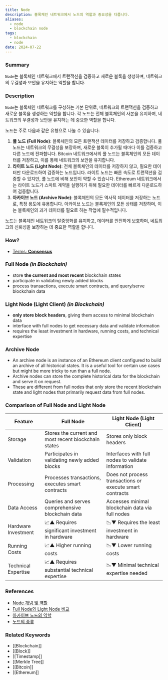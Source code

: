 ```yaml
---
title: Node
description: 블록체인 네트워크에서 노드의 역할과 중요성을 다룹니다.
aliases:
  - node
  - blockchain node
tags:
  - blockchain
  - node
date: 2024-07-22
---
```

### Summary

`Node`는 블록체인 네트워크에서 트랜잭션을 검증하고 새로운 블록을 생성하며, 네트워크의 무결성과 보안을 유지하는 역할을 합니다.

### Description

`Node`는 블록체인 네트워크를 구성하는 기본 단위로, 네트워크의 트랜잭션을 검증하고 새로운 블록을 생성하는 역할을 합니다. 각 노드는 전체 블록체인의 사본을 유지하며, 네트워크의 무결성과 보안을 유지하는 데 중요한 역할을 합니다.

노드는 주로 다음과 같은 유형으로 나눌 수 있습니다:

1. **풀 노드 (Full Node)**: 블록체인의 모든 트랜잭션 데이터를 저장하고 검증합니다. 풀 노드는 네트워크의 무결성을 보장하며, 새로운 블록이 추가될 때마다 이를 검증하고 다른 노드에 전파합니다. Bitcoin 네트워크에서의 풀 노드는 블록체인의 모든 데이터를 저장하고, 이를 통해 네트워크의 보안을 유지합니다.
2. **라이트 노드 (Light Node)**: 전체 블록체인의 데이터를 저장하지 않고, 필요한 데이터만 다운로드하여 검증하는 노드입니다. 라이트 노드는 빠른 속도로 트랜잭션을 검증할 수 있지만, 풀 노드에 비해 보안이 약할 수 있습니다. Ethereum 네트워크에서는 라이트 노드가 스마트 계약을 실행하기 위해 필요한 데이터를 빠르게 다운로드하여 검증합니다.
3. **아카이브 노드 (Archive Node)**: 블록체인의 모든 역사적 데이터를 저장하는 노드로, 특정 용도에 유용합니다. 아카이브 노드는 블록체인의 모든 상태를 저장하며, 이는 블록체인의 과거 데이터를 필요로 하는 작업에 필수적입니다.

노드는 블록체인 네트워크의 탈중앙화를 유지하고, 데이터를 안전하게 보호하며, 네트워크의 신뢰성을 보장하는 데 중요한 역할을 합니다.

### How?

- [Terms: **Consensus**](https://www.notion.so/Terms-Consensus-0c56ca02cff44a5b9b4562f370a9eccc?pvs=21)

### Full Node _(in Blockchain)_

- store **the current and most recent** blockchain states
- participate in validating newly added blocks
- process transactions, execute smart contracts, and query/serve blockchain data

### Light Node (Light Client) _(in Blockchain)_

- **only store block headers**, giving them access to minimal blockchain data
- interface with full nodes to get necessary data and validate information
- requires the least investment in hardware, running costs, and technical expertise

### Archive Node

- An archive node is an instance of an Ethereum client configured to build an archive of all historical states. It is a useful tool for certain use cases but might be more tricky to run than a full node.
- Archive nodes can store the complete historical data for the blockchain and serve it on request.
- These are different from full nodes that only store the recent blockchain state and light nodes that primarily request data from full nodes.

### Comparison of Full Node and Light Node

| Feature             | Full Node                                            | Light Node (Light Client)                                |
| ------------------- | ---------------------------------------------------- | -------------------------------------------------------- |
| Storage             | Stores the current and most recent blockchain states | Stores only block headers                                |
| Validation          | Participates in validating newly added blocks        | Interfaces with full nodes to validate information       |
| Processing          | Processes transactions, executes smart contracts     | Does not process transactions or execute smart contracts |
| Data Access         | Queries and serves comprehensive blockchain data     | Accesses minimal blockchain data via full nodes          |
| Hardware Investment | 📈▲ Requires significant investment in hardware      | 📉▼ Requires the least investment in hardware            |
| Running Costs       | 📈▲ Higher running costs                             | 📉▼ Lower running costs                                  |
| Technical Expertise | 📈▲ Requires substantial technical expertise         | 📉▼ Minimal technical expertise needed                   |

### References

- [Node 개념 및 역할](https://ethereum.org/en/glossary/#node)
- [Full Node와 Light Node 비교](https://developer.bitcoin.org/glossary.html#term-Node)
- [아카이브 노드의 역할](https://ethereum.org/en/developers/docs/nodes-and-clients/archive-nodes/)
- [노드의 종류](https://www.alchemy.com/overviews/archive-nodes)

### Related Keywords

- [[Blockchain]]
- [[Block]]
- [[Timestamp]]
- [[Merkle Tree]]
- [[Bitcoin]]
- [[Ethereum]]
